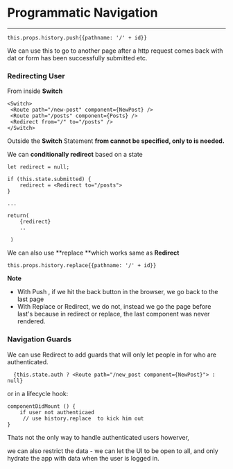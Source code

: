 # Programmatic Navigation

---

```
this.props.history.push{{pathname: '/' + id}}
```

We can use this to go to another page after a http request comes back with dat or form has been successfully submitted etc.

### Redirecting User

From inside **Switch**

```
<Switch>
 <Route path="/new-post" component={NewPost} />
 <Route path="/posts" component={Posts} />
 <Redirect from="/" to="/posts" />
</Switch>
```

Outside the **Switch** Statement **from cannot be specified, only to is needed.**

We can **conditionally redirect** based on a state

```
let redirect = null;

if (this.state.submitted) {
    redirect = <Redirect to="/posts">
}

...

return(
    {redirect}
    ..

 )
```

We can also use **replace **which works same as **Redirect**

```
this.props.history.replace{{pathname: '/' + id}}
```

**Note**

* With Push , if we hit the back button in the browser, we go back to the last page
* With Replace or Redirect, we do not, instead we go the page before last's because in redirect or replace, the last component was never rendered.

### Navigation Guards

We can use Redirect to add guards that will only let people in for who are authenticated.

```
  {this.state.auth ? <Route path="/new_post component={NewPost}"> : null}
```

or in a lifecycle hook:

```
componentDidMount () {
    if user not authenticaed
     // use history.replace  to kick him out
}
```

Thats not the only way to handle authenticated users howerver, 

we can also restrict the data - we can let the UI to be open to all, and only hydrate the app with data when the user is logged in. 

